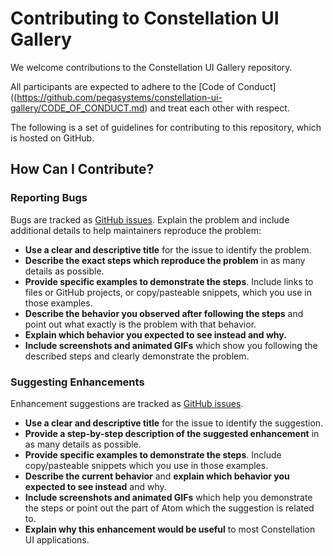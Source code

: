 # Contributing to Constellation UI Gallery

We welcome contributions to the Constellation UI Gallery repository.

All participants are expected to adhere to the [Code of Conduct]((https://github.com/pegasystems/constellation-ui-gallery/CODE_OF_CONDUCT.md) and treat each other with respect.

The following is a set of guidelines for contributing to this repository, which is hosted on GitHub.

## How Can I Contribute?

### Reporting Bugs

Bugs are tracked as [GitHub issues](https://github.com/pegasystems/constellation-ui-gallery/issues).
Explain the problem and include additional details to help maintainers reproduce the problem:

- **Use a clear and descriptive title** for the issue to identify the problem.
- **Describe the exact steps which reproduce the problem** in as many details as possible.
- **Provide specific examples to demonstrate the steps**. Include links to files or GitHub projects, or copy/pasteable snippets, which you use in those examples.
- **Describe the behavior you observed after following the steps** and point out what exactly is the problem with that behavior.
- **Explain which behavior you expected to see instead and why.**
- **Include screenshots and animated GIFs** which show you following the described steps and clearly demonstrate the problem.

### Suggesting Enhancements

Enhancement suggestions are tracked as [GitHub issues](https://github.com/pegasystems/constellation-ui-gallery/issues).

- **Use a clear and descriptive title** for the issue to identify the suggestion.
- **Provide a step-by-step description of the suggested enhancement** in as many details as possible.
- **Provide specific examples to demonstrate the steps**. Include copy/pasteable snippets which you use in those examples.
- **Describe the current behavior** and **explain which behavior you expected to see instead** and why.
- **Include screenshots and animated GIFs** which help you demonstrate the steps or point out the part of Atom which the suggestion is related to.
- **Explain why this enhancement would be useful** to most Constellation UI applications.
